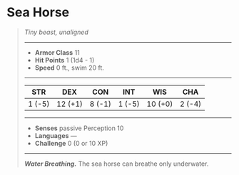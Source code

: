 # Sea Horse
>*Tiny beast, unaligned*
>___
>- **Armor Class** 11
>- **Hit Points** 1 (1d4 - 1)
>- **Speed** 0 ft., swim 20 ft.
>___
>|STR|DEX|CON|INT|WIS|CHA|
>|:---:|:---:|:---:|:---:|:---:|:---:|
>|1 (-5)|12 (+1)|8 (-1)|1 (-5)|10 (+0)|2 (-4)|
>___
>- **Senses** passive Perception 10
>- **Languages** —
>- **Challenge** 0 (0 or 10 XP)
>___
>***Water Breathing.*** The sea horse can breathe only underwater.